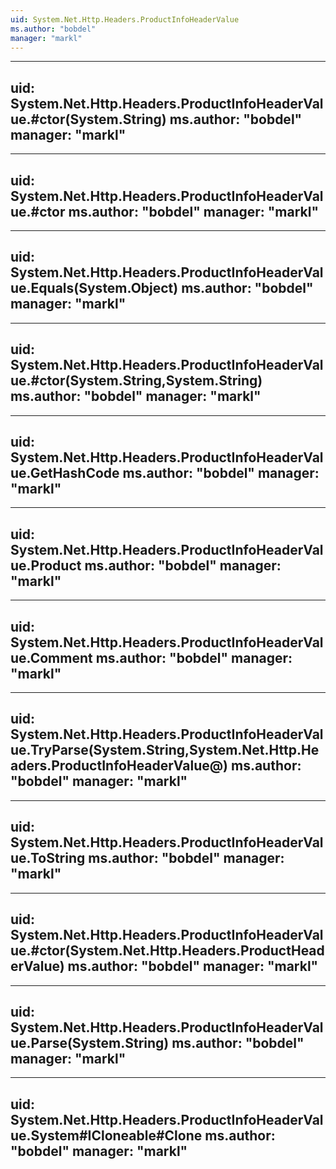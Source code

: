 ```yaml
---
uid: System.Net.Http.Headers.ProductInfoHeaderValue
ms.author: "bobdel"
manager: "markl"
---
```


---
uid: System.Net.Http.Headers.ProductInfoHeaderValue.#ctor(System.String)
ms.author: "bobdel"
manager: "markl"
---

---
uid: System.Net.Http.Headers.ProductInfoHeaderValue.#ctor
ms.author: "bobdel"
manager: "markl"
---

---
uid: System.Net.Http.Headers.ProductInfoHeaderValue.Equals(System.Object)
ms.author: "bobdel"
manager: "markl"
---

---
uid: System.Net.Http.Headers.ProductInfoHeaderValue.#ctor(System.String,System.String)
ms.author: "bobdel"
manager: "markl"
---

---
uid: System.Net.Http.Headers.ProductInfoHeaderValue.GetHashCode
ms.author: "bobdel"
manager: "markl"
---

---
uid: System.Net.Http.Headers.ProductInfoHeaderValue.Product
ms.author: "bobdel"
manager: "markl"
---

---
uid: System.Net.Http.Headers.ProductInfoHeaderValue.Comment
ms.author: "bobdel"
manager: "markl"
---

---
uid: System.Net.Http.Headers.ProductInfoHeaderValue.TryParse(System.String,System.Net.Http.Headers.ProductInfoHeaderValue@)
ms.author: "bobdel"
manager: "markl"
---

---
uid: System.Net.Http.Headers.ProductInfoHeaderValue.ToString
ms.author: "bobdel"
manager: "markl"
---

---
uid: System.Net.Http.Headers.ProductInfoHeaderValue.#ctor(System.Net.Http.Headers.ProductHeaderValue)
ms.author: "bobdel"
manager: "markl"
---

---
uid: System.Net.Http.Headers.ProductInfoHeaderValue.Parse(System.String)
ms.author: "bobdel"
manager: "markl"
---

---
uid: System.Net.Http.Headers.ProductInfoHeaderValue.System#ICloneable#Clone
ms.author: "bobdel"
manager: "markl"
---
